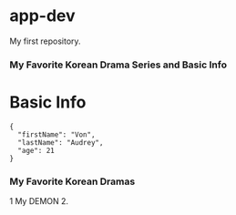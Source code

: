 # app-dev
My first repository.

### **My Favorite Korean Drama Series and Basic Info**
 # **Basic Info**
```
{
  "firstName": "Von",
  "lastName": "Audrey",
  "age": 21
}
```
### My Favorite Korean Dramas
1 My DEMON
2.
